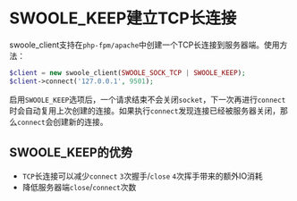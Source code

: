 # SWOOLE_KEEP建立TCP长连接

swoole_client支持在`php-fpm/apache`中创建一个TCP长连接到服务器端。使用方法：

```php
$client = new swoole_client(SWOOLE_SOCK_TCP | SWOOLE_KEEP);
$client->connect('127.0.0.1', 9501);
```

启用`SWOOLE_KEEP`选项后，一个请求结束不会关闭`socket`，下一次再进行`connect`时会自动复用上次创建的连接。如果执行`connect`发现连接已经被服务器关闭，那么`connect`会创建新的连接。

SWOOLE_KEEP的优势
----
* `TCP`长连接可以减少`connect` `3`次握手/`close` `4`次挥手带来的额外IO消耗
* 降低服务器端`close`/`connect`次数


